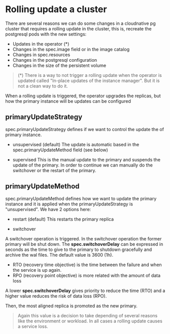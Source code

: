 # Rolling update a cluster

There are several reasons we can do some changes in a cloudnative pg cluster that requires a rolling update in the cluster, this is, recreate the postgresql pods with the new settings:

- Updates in the operator (*)
- Changes in the spec.image field or in the image catalog
- Changes in spec.resources
- Changes in the postgresql configuration
- Changes in the size of the persistent volume

> (*) There is a way to not trigger a rolling update when the operator is updated called "In-place updates of the instance manager". But it is not a clean way to do it.

When a rolling update is triggered, the operator upgrades the replicas, but how the primary instance will be updates can be configured

## primaryUpdateStrategy

spec.primaryUpdateStrategy defines if we want to control the update the of primary instance.

- unsupervised (default)
The update is automatic based in the spec.primaryUpdateMethod field (see below)

- supervised
This is the manual update to the primary and suspends the update of the primary. In order to continue we can manually do the switchover or the restart of the primary.

## primaryUpdateMethod

spec.primaryUpdateMethod defines how we want to update the primary instance and it is applied when the primaryUpdateStrategy is "unsupervised". We have 2 options here:

- restart (default)
This restarts the primary replica

- switchover

A switchover operation is triggered. In the switchover operation the former primary will be shut down.
The **spec.switchoverDelay** can be expressed in seconds as the time to give to the primary to shutdown gracefully and archive the wal files. The default value is 3600 (1h).

- RTO (recovery time objective) is the time between the failure and when the service is up again.
- RPO (recovery point objective) is more related with the amount of data loss

A lower **spec.switchoverDelay** gives priority to reduce the time (RTO) and a higher value reduces the risk of data loss (RPO).

Then, the most aligned replica is promoted as the new primary.

> Again this value is a decision to take depending of several reasons like the environment or workload. In all cases a rolling update causes a service loss.
